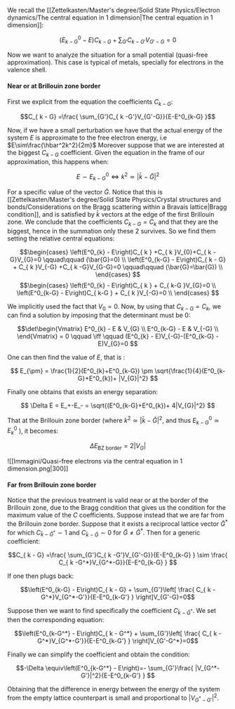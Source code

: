We recall the [[Zettelkasten/Master's degree/Solid State Physics/Electron dynamics/The central equation in 1 dimension|The central equation in 1 dimension]]:

$$\left(E^0_{k-G} - E\right)C_{ k - G} + \sum_{G'}C_{ k -G'}V_{G'-G}=0$$

Now we want to analyze the situation for a small potential (quasi-free approximation).
This case is typical of metals, specially for electrons in the valence shell.

#### Near or at Brillouin zone border

First we explicit from the equation the coefficients $C_{k-G}$:

$$C_{ k - G} =\frac{ \sum_{G'}C_{ k -G'}V_{G'-G}}{E-E^0_{k-G} }$$

Now, if we have a small perturbation we have that the actual energy of the system $E$ is approximate to the free electron energy, i.e $E\sim\frac{\hbar^2k^2}{2m}$
Moreover suppose that we are interested at the biggest $C_{ k - G}$ coefficient.
Given the equation in the frame of our approximation, this happens when:

$$E \sim E^0_{k-G} \iff  k^2 \simeq |\bar {k}-\bar{G}|^2 $$

For a specific value of the vector $\bar{G}$.
Notice that this is [[Zettelkasten/Master's degree/Solid State Physics/Crystal structures and bonds/Considerations on the Bragg scattering within a Bravais lattice|Bragg condition]], and is satisfied by $\bar{k}$ vectors at the edge of the first Brillouin zone.
We conclude that the coefficients $C_{ k - G}=C_{k}$ and that they are the biggest, hence in the summation only these 2 survives.
So we find them setting the relative central equations:


$$\begin{cases}
\left(E^0_{k} - E\right)C_{ k } +C_{ k }V_{0}+C_{ k -G}V_{G}=0 \qquad\qquad (\bar{G}=0) \\
\left(E^0_{k-G} - E\right)C_{ k - G} + C_{ k }V_{-G} +C_{ k -G}V_{G-G}=0 \qquad\qquad (\bar{G}=\bar{G}) \\
\end{cases}
$$
$$\begin{cases}
\left(E^0_{k} - E\right)C_{ k } + C_{ k-G }V_{G}=0 \\
\left(E^0_{k-G} - E\right)C_{ k-G } + C_{ k }V_{-G}=0 \\
\end{cases}
$$

We implicitly used the fact that $V_0=0$.
Now, by using that $C_{ k - G}=C_{k}$, we can find a solution by imposing that the determinant must be $0$:

$$\det\begin{Vmatrix}
E^0_{k} - E & V_{G} \\
E^0_{k-G} - E & V_{-G} \\
\end{Vmatrix} = 0 \qquad \iff \qquad (E^0_{k} - E)V_{-G}-(E^0_{k-G} - E)V_{G}=0 
$$

One can then find the value of $E$, that is :

$$ E_{\pm} = \frac{1}{2}(E^0_{k}+E^0_{k-G}) \pm \sqrt{\frac{1}{4}(E^0_{k-G}+E^0_{k})+ |V_{G}|^2}  $$

Finally one obtains that exists an energy separation:

$$ \Delta E = E_+-E_- = \sqrt{(E^0_{k-G}+E^0_{k})+ 4|V_{G}|^2} $$

That at the Brillouin zone border (where $k^2 \simeq |\bar {k}-\bar{G}|^2$, and thus $E^0_{k-G}\simeq E^0_{k}$ ), it becomes:

$$ \Delta E_{\text{BZ border}} = 2|V_{G}| $$

![[Immagini/Quasi-free electrons via the central equation in 1 dimension.png|300]]

#### Far from Brillouin zone border

Notice that the previous treatment is valid near or at the border of the Brillouin zone, due to the Bragg condition that gives us the condition for the maximum value of the $C$ coefficients.
Suppose instead that we are far from the Brillouin zone border.
Suppose that it exists a reciprocal lattice vector $\bar{G}^*$ for which $C_{ \bar{k} -\bar{G}^*}\sim 1$ and $C_{ \bar{k} -\bar{G}}\sim 0$ for $\bar{G} \neq \bar{G} ^*$. Then for a generic coefficient:

$$C_{ k - G} =\frac{ \sum_{G'}C_{ k -G'}V_{G'-G}}{E-E^0_{k-G} } \sim \frac{ C_{ k -G^*}V_{G^*-G}}{E-E^0_{k-G} } $$

If one then plugs back:

$$\left(E^0_{k-G} - E\right)C_{ k - G} + \sum_{G'}\left[ \frac{ C_{ k -G^*}V_{G^*-G'}}{E-E^0_{k-G'} } \right]V_{G'-G}=0$$

Suppose then we want to find specifically the coefficient $C_{ \bar{k} -\bar{G}^*}$. We set then the corresponding equation:

$$\left(E^0_{k-G^*} - E\right)C_{ k - G^*} + \sum_{G'}\left[ \frac{ C_{ k -G^*}V_{G^*-G'}}{E-E^0_{k-G'} } \right]V_{G'-G^*}=0$$

Finally we can simplify the coefficient and obtain the condition:

$$-\Delta \equiv\left(E^0_{k-G^*} - E\right)=- \sum_{G'}\frac{ |V_{G^*-G'}|^2}{E-E^0_{k-G'} } $$

Obtaining that the difference in energy between the energy of the system from the empty lattice counterpart is small and proportional to $|V_{G^*-G'}|^2$.
